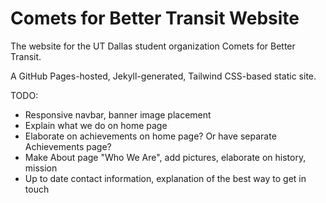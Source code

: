 # Comets for Better Transit Website

The website for the UT Dallas student organization Comets for Better Transit.

A GitHub Pages-hosted, Jekyll-generated, Tailwind CSS-based static site.

TODO:
* Responsive navbar, banner image placement
* Explain what we do on home page
* Elaborate on achievements on home page? Or have separate Achievements page?
* Make About page "Who We Are", add pictures, elaborate on history, mission
* Up to date contact information, explanation of the best way to get in touch
